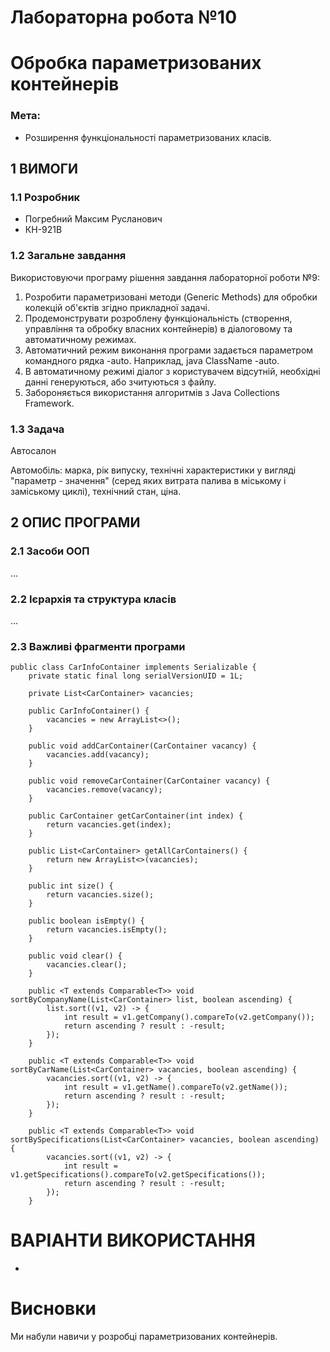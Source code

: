 # Лабораторна робота №10
# Обробка параметризованих контейнерів

### Мета:
- Розширення функціональності параметризованих класів.

## 1 ВИМОГИ
### 1.1 Розробник
- Погребний Максим Русланович
- КН-921В

### 1.2 Загальне завдання
Використовуючи програму рішення завдання лабораторної роботи №9:

1) Розробити параметризовані методи (Generic Methods) для обробки колекцій об'єктів згідно прикладної задачі.
2) Продемонструвати розроблену функціональність (створення, управління та обробку власних контейнерів) в діалоговому та автоматичному режимах.
3) Автоматичний режим виконання програми задається параметром командного рядка -auto. Наприклад, java ClassName -auto.
4) В автоматичному режимі діалог з користувачем відсутній, необхідні данні генеруються, або зчитуються з файлу.
5) Забороняється використання алгоритмів з Java Collections Framework.

### 1.3 Задача
Автосалон

Автомобіль: марка, рік випуску, технічні характеристики у вигляді "параметр - значення" (серед яких витрата палива в міському і заміському циклі), технічний стан, ціна.

## 2 ОПИС ПРОГРАМИ

### 2.1 Засоби ООП
...

### 2.2 Ієрархія та структура класів
...

### 2.3 Важливі фрагменти програми
```
public class CarInfoContainer implements Serializable {
    private static final long serialVersionUID = 1L;

    private List<CarContainer> vacancies;

    public CarInfoContainer() {
        vacancies = new ArrayList<>();
    }

    public void addCarContainer(CarContainer vacancy) {
        vacancies.add(vacancy);
    }

    public void removeCarContainer(CarContainer vacancy) {
        vacancies.remove(vacancy);
    }

    public CarContainer getCarContainer(int index) {
        return vacancies.get(index);
    }

    public List<CarContainer> getAllCarContainers() {
        return new ArrayList<>(vacancies);
    }

    public int size() {
        return vacancies.size();
    }

    public boolean isEmpty() {
        return vacancies.isEmpty();
    }

    public void clear() {
        vacancies.clear();
    }

    public <T extends Comparable<T>> void sortByCompanyName(List<CarContainer> list, boolean ascending) {
        list.sort((v1, v2) -> {
            int result = v1.getCompany().compareTo(v2.getCompany());
            return ascending ? result : -result;
        });
    }

    public <T extends Comparable<T>> void sortByCarName(List<CarContainer> vacancies, boolean ascending) {
        vacancies.sort((v1, v2) -> {
            int result = v1.getName().compareTo(v2.getName());
            return ascending ? result : -result;
        });
    }

    public <T extends Comparable<T>> void sortBySpecifications(List<CarContainer> vacancies, boolean ascending) {
        vacancies.sort((v1, v2) -> {
            int result = v1.getSpecifications().compareTo(v2.getSpecifications());
            return ascending ? result : -result;
        });
    }
```
# ВАРІАНТИ ВИКОРИСТАННЯ
-

# Висновки
Ми набули навичи у розробці параметризованих контейнерів.
